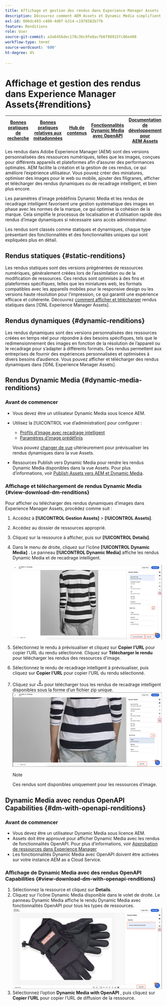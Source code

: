 ```yaml
---
title: Affichage et gestion des rendus dans Experience Manager Assets
description: Découvrez comment AEM Assets et Dynamic Media simplifient la gestion efficace des images avec des rendus d’image statiques et dynamiques.
exl-id: 006dc493-c400-4d0f-b314-c1978582b7fb
feature: Renditions
role: User
source-git-commit: a3a6456dec178c36c9fe8acfb6f98915fc86e490
workflow-type: tm+mt
source-wordcount: '600'
ht-degree: 4%

---
```


# Affichage et gestion des rendus dans Experience Manager Assets{#renditions}

| [Bonnes pratiques de recherche](/help/assets/search-best-practices.md) | [Bonnes pratiques relatives aux métadonnées](/help/assets/metadata-best-practices.md) | [Hub de contenus](/help/assets/product-overview.md) | [Fonctionnalités Dynamic Media avec OpenAPI](/help/assets/dynamic-media-open-apis-overview.md) | [Documentation de développement pour AEM Assets](https://developer.adobe.com/experience-cloud/experience-manager-apis/) |
| ------------- | --------------------------- |---------|----|-----|

Les rendus dans Adobe Experience Manager (AEM) sont des versions personnalisées des ressources numériques, telles que les images, conçues pour différents appareils et plateformes afin d’assurer des performances optimales. AEM facilite la création et la gestion de ces rendus, ce qui améliore l’expérience utilisateur. Vous pouvez créer des miniatures, optimiser des images pour le web ou mobile, ajouter des filigranes, afficher et télécharger des rendus dynamiques ou de recadrage intelligent, et bien plus encore.

Les paramètres d’image prédéfinis Dynamic Media et les rendus de recadrage intelligent favorisent une gestion systématique des images en phase avec les normes de la marque, ce qui optimise la cohésion de la marque. Cela simplifie le processus de localisation et d’utilisation rapide des rendus d’image dynamiques si nécessaire sans accès administrateur.

Les rendus sont classés comme statiques et dynamiques, chaque type présentant des fonctionnalités et des fonctionnalités uniques qui sont expliquées plus en détail.

## Rendus statiques {#static-renditions}

Les rendus statiques sont des versions prégénérées de ressources numériques, généralement créées lors de l’assimilation ou de la modification de ressources. Ces rendus sont optimisés à des fins et plateformes spécifiques, telles que les miniatures web, les formats compatibles avec les appareils mobiles pour le responsive design ou les versions haute résolution pour l’impression, ce qui garantit une expérience efficace et cohérente.
Découvrez [comment afficher et télécharger](#view-dynamic-renditions) rendus statiques dans [!DNL Experience Manager Assets].

## Rendus dynamiques {#dynamic-renditions}

Les rendus dynamiques sont des versions personnalisées des ressources créées en temps réel pour répondre à des besoins spécifiques, tels que le redimensionnement des images en fonction de la résolution de l’appareil ou le recadrage pour s’adapter à différents formats.
Ces rendus permettent aux entreprises de fournir des expériences personnalisées et optimisées à divers besoins d’audience. Vous pouvez afficher et télécharger des rendus dynamiques dans [!DNL Experience Manager Assets].

## Rendus Dynamic Media {#dynamic-media-renditions}

### Avant de commencer

* Vous devez être un utilisateur Dynamic Media sous licence AEM.
* Utilisez la [!UICONTROL vue d’administration] pour configurer :
   * [Profils d’image avec recadrage intelligent](/help/assets/dynamic-media/image-profiles.md#creating-image-profiles)
   * [Paramètres d’image prédéfinis](/help/assets/dynamic-media/managing-image-presets.md)

  Vous pouvez [changer de vue](/help/assets/assets-view-introduction.md#how-to-access-assets-view) ultérieurement pour prévisualiser les rendus dynamiques dans la vue Assets.
* Ressources Publish vers Dynamic Media pour rendre les rendus Dynamic Media disponibles dans la vue Assets. Pour plus d’informations, voir [Publish Assets vers AEM et Dynamic Media](https://experienceleague.adobe.com/en/docs/experience-manager-cloud-service/content/assets/assets-view/publish-assets-to-aem-and-dm).


### Affichage et téléchargement de rendus Dynamic Media {#view-download-dm-renditions}

Pour afficher ou télécharger des rendus dynamiques d’images dans Experience Manager Assets, procédez comme suit :

1. Accédez à **[!UICONTROL Gestion Assets]** > **[!UICONTROL Assets]**.

1. Accédez au dossier de ressources approprié.

1. Cliquez sur la ressource à afficher, puis sur **[!UICONTROL Details]**.

1. Dans le menu de droite, cliquez sur l’icône **[!UICONTROL Dynamic Media]** . Le panneau **[!UICONTROL Dynamic Media]** affiche les rendus Dynamic Media et de recadrage intelligent.

   ![rendus dynamiques](/help/assets/assets/dm-scene7-renditions.png)
   <!-- ![dynamic renditions](assets/preset_smart_crop_view.png) -->

1. Sélectionnez le rendu à prévisualiser et cliquez sur **Copier l’URL** pour copier l’URL du rendu sélectionné. Cliquez sur **Télécharger le rendu** pour télécharger les rendus des ressources d’image.
1. Sélectionnez le rendu de recadrage intelligent à prévisualiser, puis cliquez sur **Copier l’URL** pour copier l’URL du rendu sélectionné.
1. Cliquez sur ![icône de téléchargement](assets/do-not-localize/download-icon.png) pour télécharger tous les rendus de recadrage intelligent disponibles sous la forme d’un fichier zip unique.
   ![Icône de téléchargement](/help/assets/assets/smartcrop-rendition.png)

   >[!NOTE]
   >
   >Ces rendus sont disponibles uniquement pour les ressources d’image.

## Dynamic Media avec rendus OpenAPI Capabilities {#dm-with-openapi-renditions}

### Avant de commencer

* Vous devez être un utilisateur Dynamic Media sous licence AEM.
* Assets doit être approuvé pour afficher Dynamic Media avec les rendus de fonctionnalités OpenAPI. Pour plus d’informations, voir [Approbation de ressources dans Experience Manager](/help/assets/approve-assets.md#copy-delivery-url-approved-assets)
* Les fonctionnalités Dynamic Media avec OpenAPI doivent être activées sur votre instance AEM as a Cloud Service.

### Affichage de Dynamic Media avec des rendus OpenAPI Capabilities {#view-download-dm-with-openapi-renditions}

1. Sélectionnez la ressource et cliquez sur **Details**.
1. Cliquez sur l’icône Dynamic Media disponible dans le volet de droite. Le panneau Dynamic Media affiche le rendu Dynamic Media avec fonctionnalités OpenAPI pour tous les types de ressources.
   ![Icône de téléchargement](/help/assets/assets/dm-with-open-api-copy-url.png)
1. Sélectionnez l’option **Dynamic Media with OpenAPI** , puis cliquez sur **Copier l’URL** pour copier l’URL de diffusion de la ressource.


